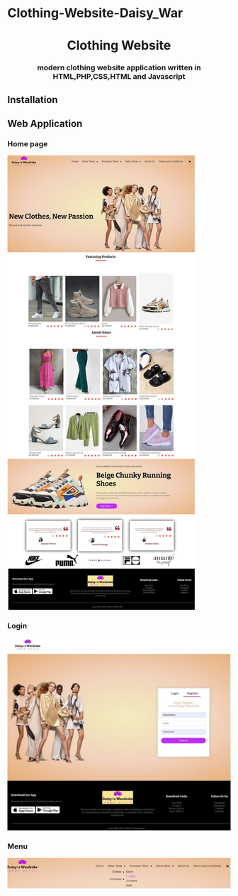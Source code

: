 # Clothing-Website-Daisy_War

<h1 align="center">Clothing Website</h1>
<h3 align="center">modern clothing website application written in HTML,PHP,CSS,HTML and Javascript</h3>
<h2>Installation</h2>

<h2>Web Application</h2>

<h3>Home page</h3>
<img src="https://github.com/Vishaka-Randunuge/Clothing-Website-Daisy_War/blob/master/Daisy_War/img-web-daisy/home.jpg" alt="Alt text" title="Optional title">

<h3>Login</h3>
<img src="https://github.com/Vishaka-Randunuge/Clothing-Website-Daisy_War/blob/master/Daisy_War/img-web-daisy/register.jpg" alt="Alt text" title="Optional title">

<h3>Menu</h3>
<img src="https://github.com/Vishaka-Randunuge/Clothing-Website-Daisy_War/blob/master/Daisy_War/img-web-daisy/menu.jpg" alt="Alt text" title="Optional title">

